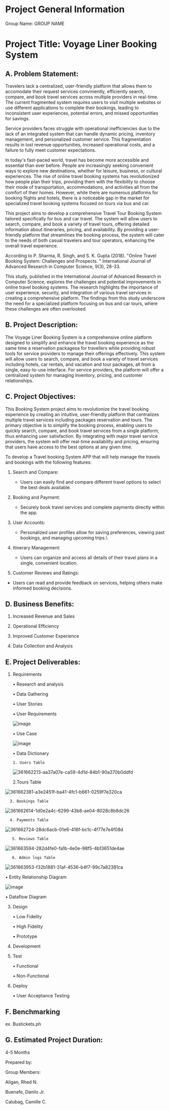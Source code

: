 # Project General Information

 Group Name: GROUP NAME 

# Project Title: Voyage Liner Booking System

## A. Problem Statement:

Travelers lack a centralized, user-friendly platform that allows them to accomodate their request services conviniently, efficiently search, compare, and book travel services across multiple providers in real-time. The current fragmented system requires users to visit multiple websites or use different applications to complete their bookings, leading to inconsistent user experiences, potential errors, and missed opportunities for savings.

Service providers faces struggle with operational inefficiencies due to the lack of an integrated system that can handle dynamic pricing, inventory management, and personalized customer service. This fragmentation results in lost revenue opportunities, increased operational costs, and a failure to fully meet customer expectations.

In today's fast-paced world, travel has become more accessible and essential than ever before. People are increasingly seeking convenient ways to explore new destinations, whether for leisure, business, or cultural experiences. The rise of online travel booking systems has revolutionized how people plan their trips, providing them with the flexibility to choose their mode of transportation, accommodations, and activities all from the comfort of their homes. However, while there are numerous platforms for booking flights and hotels, there is a noticeable gap in the market for specialized travel booking systems focused on tours via bus and car.

This project aims to develop a comprehensive Travel Tour Booking System tailored specifically for bus and car travel. The system will allow users to search, compare, and book a variety of travel tours, offering detailed information about itineraries, pricing, and availability. By providing a user-friendly platform that streamlines the booking process, the system will cater to the needs of both casual travelers and tour operators, enhancing the overall travel experience.

According to P. Sharma, R. Singh, and S. K. Gupta (2018). "Online Travel Booking System: Challenges and Prospects. " International Journal of Advanced Research in Computer Science, 9(3), 28-33.

This study, published in the International Journal of Advanced Research in Computer Science, explores the challenges and potential improvements in online travel booking systems. The research highlights the importance of user experience, security, and integration of various travel services in creating a comprehensive platform. The findings from this study underscore the need for a specialized platform focusing on bus and car tours, where these challenges are often overlooked.

## B. Project Description:

The Voyage Liner Booking System is a comprehensive online platform designed to simplify and enhance the travel booking experience as the same time a reservation packagesa for travellers while providing robust tools for service providers to manage their offerings effectively. This system will allow users to search, compare, and book a variety of travel services including hotels, car rentals, and vacation and tour packages, all from a single, easy-to-use interface. For service providers, the platform will offer a centralized system for managing inventory, pricing, and customer relationships.

## C. Project Objectives:

This Booking System project aims to revolutionize the travel booking experience by creating an intuitive, user-friendly platform that centralizes multiple travel services including packages reservation and tours. The primary objective is to simplify the booking process, enabling users to quickly search, compare, and book travel services from a single platform, thus enhancing user satisfaction. By integrating with major travel service providers, the system will offer real-time availability and pricing, ensuring that users have access to the best options at any given time.

To develop a Travel booking System APP that will help manage the travels and bookings with the following features: 

1. Search and Compare:
   
   - Users can easily find and compare different travel options to select the best deals available.
     
2. Booking and Payment:

   - Securely book travel services and complete payments directly within the app.
     
3. User Accounts:
   
   - Personalized user profiles allow for saving preferences, viewing past bookings, and managing upcoming trips.\
     
4. Itinerary Management:
   
   - Users can organize and access all details of their travel plans in a single, convenient location.
   
5. Customer Reviews and Ratings:
  
  - Users can read and provide feedback on services, helping others make informed booking decisions.


## D. Business Benefits:

1. Increased Revenue and Sales
   
2.  Operational Efficiency
   
3.  Improved Customer Experience
   
4.  Data Collection and Analysis



## E. Project Deliverables:

1. Requirements
   
    • Research and analysis
  
    • Data Gathering
  
    • User Stories
  
    • User Requirements

    ![image](https://github.com/user-attachments/assets/e7644434-8231-405b-a01f-6fe1af28f5d3)
   
  
    • Use Case
   
    ![image](https://github.com/user-attachments/assets/595cf406-62f7-4cd9-b81a-850e76ca24d6)

  
    • Data Dictionary

       1. Users Table

   ![361662213-aa37a07e-ca59-4d1d-84b1-90a370b0ddfd](https://github.com/user-attachments/assets/b22a0382-f93f-4cce-a022-86421a26b7fe)

      2.Tours Table
 
  ![361662381-a3e2451f-ba41-4fc1-b661-0259f7e320ca](https://github.com/user-attachments/assets/d5535259-217a-42fe-8091-a6402371c68f)

      3. Bookings Table
 
 ![361662614-1d0e2a4c-6299-43b8-ae04-8028c8b8dc26](https://github.com/user-attachments/assets/cb3cd53d-5a4a-4ba8-99a0-33cc2f4dc095)

      4. Payments Table

   ![361662724-28dc6acb-01e6-416f-bc1c-4f77e7e4f08d](https://github.com/user-attachments/assets/406f727f-3d62-4d7a-9ac9-be3b645cd4ad)

       5. Reviews Table
  
   ![361663594-282d4fe0-fa1b-4e0e-98f5-4b13651de4ae](https://github.com/user-attachments/assets/a3343500-3239-4818-9515-96adda2564ca)

       6. Admin logs Table

  ![361663953-f32b1881-31af-4536-b4f7-99c7a82381ca](https://github.com/user-attachments/assets/059b8663-9664-4924-96a3-c46507384884)


• Entity Relationship Diagram

 ![image](https://github.com/user-attachments/assets/cff49430-6b26-40f9-8005-716635c564f0)
  
• Dataflow Diagram


3. Design
   
     • Low Fidelity

     • High Fidelity
  
     • Prototype

4. Development
   

5. Test
   
     • Functional
  
     • Non-Functional

6. Deploy
   
     • User Acceptance Testing
   


## F. Benchmarking

ex. Bustickets.ph


## G. Estimated Project Duration:

4-5 Months


Prepared by:

Group Members:

Aligan, Rhed N.

Buenafe, Danilo Jr.

Calubag, Camille C.






